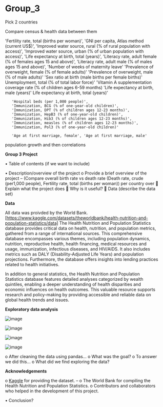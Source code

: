 # Group_3

Pick 2 countries

Compare census & health data between them

'Fertility rate, total (births per woman)',
'GNI per capita, Atlas method (current US$)',
'Improved water source, rural (% of rural population with access)',
       'Improved water source, urban (% of urban population with access)',
       'Life expectancy at birth, total (years)',
    'Literacy rate, adult female (% of females ages 15 and above)',
       'Literacy rate, adult male (% of males ages 15 and above)',
       'Number of weeks of maternity leave'
       'Prevalence of overweight, female (% of female adults)'
       'Prevalence of overweight, male (% of male adults)'
       'Sex ratio at birth (male births per female births)'
       Unemployment, total (% of total labor force)'
       'Vitamin A supplementation coverage rate (% of children ages 6-59 months)
       'Life expectancy at birth, male (years)'
       Life expectancy at birth, total (years)'

       'Hospital beds (per 1,000 people)',
       'Immunization, BCG (% of one-year-old children)',
       'Immunization, DPT (% of children ages 12-23 months)',
       'Immunization, HepB3 (% of one-year-old children)',
       'Immunization, Hib3 (% of children ages 12-23 months)',
       'Immunization, measles (% of children ages 12-23 months)',
       'Immunization, Pol3 (% of one-year-old children)'

       'Age at first marriage, female', 'Age at first marriage, male'

population growth and then correlations

**Group 3 Project**

•	Table of contents (if we want to include)

•	Description/overview of the project
o	       Provide a brief overview of the project – (Compare overall birth rate vs death rate (Death rate, crude               (per1,000 people), Fertility rate, total (births per woman)) per country over
	       Explain what the project does
	       Why is it useful?
	       Data (describe the data set)

**Data**

All data was proivded by the World Bank.[https://www.kaggle.com/datasets/theworldbank/health-nutrition-and-population-statistics/data] The Health Nutrition and Population Statistics database provides critical data on health, nutrition, and population metrics, gathered from a range of international sources. This comprehensive database encompasses various themes, including population dynamics, nutrition, reproductive health, health financing, medical resources and usage, immunization, infectious diseases, and HIV/AIDS. It also includes metrics such as DALY (Disability-Adjusted Life Years) and population projections. Furthermore, the database offers insights into lending practices related to health initiatives.
 
 In addition to general statistics, the Health Nutrition and Population Statistics database features detailed analyses categorized by wealth quintiles, enabling a deeper understanding of health disparities and economic influences on health outcomes. This valuable resource supports research and policy-making by providing accessible and reliable data on global health trends and issues.

**Exploratory data analysis**

![image](https://github.com/TolsonA/Group_3/assets/161650103/11024dad-019a-488e-acf5-ba3c1ca3fd3d)

![image](https://github.com/TolsonA/Group_3/assets/161650103/99772556-7287-42dd-8041-1f7e16acb43a)

![image](https://github.com/TolsonA/Group_3/assets/161650103/831730a0-6caf-4de3-8c99-7853b8106df9)

![image](https://github.com/TolsonA/Group_3/assets/161650103/74e56632-146f-4f20-bdd1-3feb7339094e)




o	       After cleaning the data using pandas…
o	       What was the goal?
o	       To answer we did this…
o	       What did we find exploring the data?

**Acknowledgements**

o	       [Kaggle](https://www.kaggle.com) for providing the dataset. –
o	       The World Bank for compiling the Health Nutrition and Population Statistics. 
o	       Contributors and collaborators who helped in the development of this project.

•	Conclusion?






